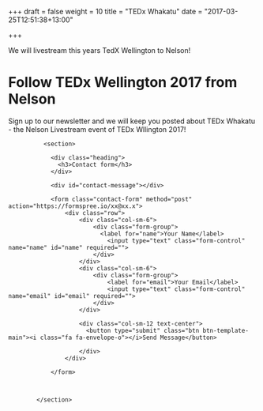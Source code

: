 +++
draft = false
weight = 10
title = "TEDx Whakatu"
date = "2017-03-25T12:51:38+13:00"

+++

We will livestream this years TedX Wellington to Nelson!

<h1>Follow TEDx Wellington 2017 from Nelson</h1>

<p>Sign up to our newsletter and we will keep you posted about TEDx Whakatu - the Nelson Livestream event of TEDx Wllington 2017!</p>


              <section>   

                <div class="heading">
                  <h3>Contact form</h3>
                </div>

                <div id="contact-message"></div>

                <form class="contact-form" method="post" action="https://formspree.io/xx@xx.x">
                    <div class="row">
                        <div class="col-sm-6">
                            <div class="form-group">
                              <label for="name">Your Name</label>
                                <input type="text" class="form-control" name="name" id="name" required="">
                            </div>
                        </div>
                        <div class="col-sm-6">
                            <div class="form-group">
                                <label for="email">Your Email</label>
                                <input type="text" class="form-control" name="email" id="email" required="">
                            </div>
                        </div>

                        <div class="col-sm-12 text-center">
                          <button type="submit" class="btn btn-template-main"><i class="fa fa-envelope-o"></i>Send Message</button>

                        </div>
                    </div>
                    
                </form>

                

            </section>
